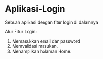 # Aplikasi-Login
Sebuah aplikasi dengan fitur login di dalamnya

Alur Fitur Login:
1. Memasukkan email dan password
2. Memvalidasi masukan.
3. Menampilkan halaman Home.
